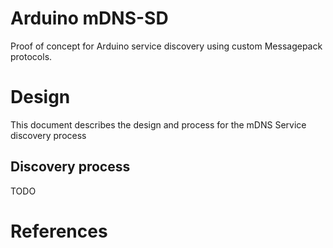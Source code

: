 # Arduino mDNS-SD

Proof of concept for Arduino service discovery using custom Messagepack protocols.



# Design

This document describes the design and process for the mDNS Service discovery process



## Discovery process

TODO





# References

